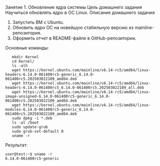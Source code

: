 Занятие 1. Обновление ядра системы
Цель домашнего задания
Научиться обновлять ядро в ОС Linux.
Описание домашнего задания
1) Запустить ВМ c Ubuntu.
2) Обновить ядро ОС на новейшую стабильную версию из mainline-репозитория.
3) Оформить отчет в README-файле в GitHub-репозитории.


Основные команды:
```   uname -r
   mkdir Kernel
   cd Kernel/
   ls -alh
   wget https://kernel.ubuntu.com/mainline/v6.14-rc5/amd64/linux-headers-6.14.0-061400rc5-generic_6.14.0-061400rc5.202503022109_amd64.deb
   wget https://kernel.ubuntu.com/mainline/v6.14-rc5/amd64/linux-headers-6.14.0-061400rc5_6.14.0-061400rc5.202503022109_all.deb
   wget https://kernel.ubuntu.com/mainline/v6.14-rc5/amd64/linux-image-unsigned-6.14.0-061400rc5-generic_6.14.0-061400rc5.202503022109_amd64.deb
   wget https://kernel.ubuntu.com/mainline/v6.14-rc5/amd64/linux-modules-6.14.0-061400rc5-generic_6.14.0-061400rc5.202503022109_amd64.deb
   sudo dpkg -i *.deb
   ls -al /boot
   sudo update-grub
   sudo grub-set-default 0
   uname -r
```
Результат:
```
user@test:~$ uname -r
6.14.0-061400rc5-generic
```
